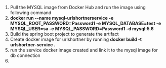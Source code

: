 1. Pull the MYSQL image from Docker Hub and run the image using following command
2. **docker run --name  mysql-urlshortnerservice -e MYSQL_ROOT_PASSWORD=Password1 -e MYSQL_DATABASE=test -e MYSQL_USER=sa -e MYSQL_PASSWORD=Password1 -d mysql:5.6**
3. Build the spring boot project to generate the artifact
4. Create docker image for urlshortner by running **docker build -t urlshortner-service .**
5. run the service docker image created and link it to the mysql image for db connection
6. 
